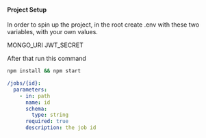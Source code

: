 #### Project Setup

In order to spin up the project, in the root create .env with these two variables, with your own values.

MONGO_URI
JWT_SECRET

After that run this command

```bash
npm install && npm start
```


```yaml
/jobs/{id}:
  parameters:
    - in: path
      name: id
      schema:
        type: string
      required: true
      description: the job id
```
